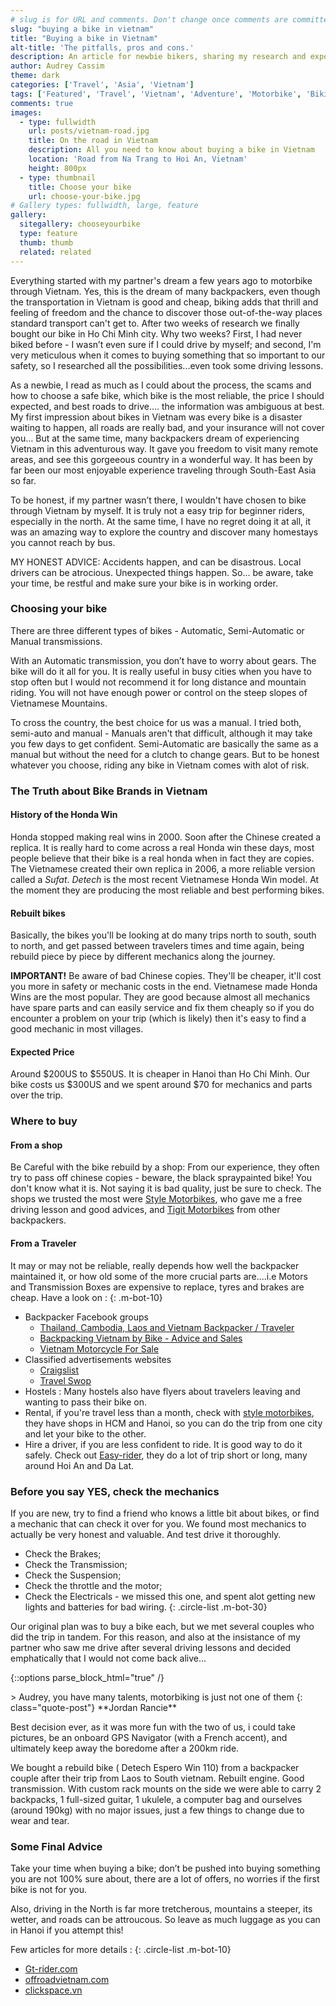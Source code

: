```yaml
---
# slug is for URL and comments. Don't change once comments are committed
slug: "buying a bike in vietnam"
title: "Buying a bike in Vietnam"
alt-title: 'The pitfalls, pros and cons.'
description: An article for newbie bikers, sharing my research and experience about all the benefits and pitfalls of buying a bike and biking around Vietnam.
author: Audrey Cassim
theme: dark
categories: ['Travel', 'Asia', 'Vietnam']
tags: ['Featured', 'Travel', 'Vietnam', 'Adventure', 'Motorbike', 'Biking Tours', 'Honda Win']
comments: true
images:
  - type: fullwidth
    url: posts/vietnam-road.jpg
    title: On the road in Vietnam
    description: All you need to know about buying a bike in Vietnam
    location: 'Road from Na Trang to Hoi An, Vietnam'
    height: 800px
  - type: thumbnail
    title: Choose your bike
    url: choose-your-bike.jpg
# Gallery types: fullwidth, large, feature
gallery:
  sitegallery: chooseyourbike
  type: feature
  thumb: thumb
  related: related
---
```

Everything started with my partner's dream a few years ago to motorbike through Vietnam. Yes, this is the dream of many backpackers, even though the transportation in Vietnam is good and cheap, biking adds that thrill and feeling of freedom and the chance to discover those out-of-the-way places standard transport can't get to. After two weeks of research we finally bought our bike in Ho Chi Minh city. Why two weeks? First, I had never biked before - I wasn’t even sure if I could drive by myself; and second, I'm very meticulous when it comes to buying something that so important to our safety, so I researched all the possibilities...even took some driving lessons.

As a newbie, I read as much as I could about the process, the scams and how to choose a safe bike, which bike is the most reliable, the price I should expected, and best roads to drive…. the information was ambiguous at best. My first impression about bikes in Vietnam was every bike is a disaster waiting to happen, all roads are really bad, and your insurance will not cover you… But at the same time, many backpackers dream of experiencing Vietnam in this adventurous way. It gave you freedom to visit many remote areas, and see this gorgeeous country in a wonderful way. It has been by far been our most enjoyable experience traveling through South-East Asia so far.

To be honest, if my partner wasn’t there, I wouldn't have chosen to bike through Vietnam by myself. It is truly not a easy trip for beginner riders, especially in the north. At the same time, I have no regret doing it at all, it was an amazing way to explore the country and discover many homestays you cannot reach by bus.

MY HONEST ADVICE: Accidents happen, and can be disastrous. Local drivers can be atrocious. Unexpected things happen. So... be aware, take your time, be restful and make sure your bike is in working order.

### Choosing your bike

There are three different types of bikes - Automatic, Semi-Automatic or Manual transmissions.

With an Automatic transmission, you don’t have to worry about gears. The bike will do it all for you. It is really useful in busy cities when you have to stop often but I would not recommend it for long distance and mountain riding. You will not have enough power or control on the steep slopes of Vietnamese Mountains.

To cross the country, the best choice for us was a manual. I tried both, semi-auto and manual - Manuals aren't that difficult, although it may take you few days to get confident. Semi-Automatic are basically the same as a manual but without the need for a clutch to change gears. But to be honest whatever you choose, riding any bike in Vietnam comes with alot of risk.   

### The Truth about Bike Brands in Vietnam

#### History of the Honda Win

Honda stopped making real wins in 2000. Soon after the Chinese created a replica. It is really hard to come across a real Honda win these days, most people believe that their bike is a real honda when in fact they are copies. The Vietnamese created their own replica in 2006, a more reliable version called a *Sufat*. *Detech* is the most recent Vietnamese Honda Win model. At the moment they are producing the most reliable and best performing bikes.

#### Rebuilt bikes
Basically, the bikes you'll be looking at do many trips north to south, south to north, and get passed between travelers times and time again, being rebuild piece by piece by different mechanics along the journey.

**IMPORTANT!** Be aware of bad Chinese copies. They'll be cheaper, it'll cost you more in safety or mechanic costs in the end. Vietnamese made Honda Wins are the most popular. They are good because almost all mechanics have spare parts and can easily service and fix them cheaply so if you do encounter a problem on your trip (which is likely) then it's easy to find a good mechanic in most villages.

#### Expected Price

Around $200US to $550US. It is cheaper in Hanoi than Ho Chi Minh.
Our bike costs us $300US and we spent around $70 for mechanics and parts over the trip.

### Where to buy

#### From a shop

Be Careful with the bike rebuild by a shop: From our experience, they often try to pass off chinese copies - beware, the black spraypainted bike! You don't know what it is. Not saying it is bad quality, just be sure to check. The shops we trusted the most were [Style Motorbikes](http://www.stylemotorbikes.com/), who gave me a free driving lesson and good advices, and [Tigit Motorbikes](https://www.tigitmotorbikes.com/) from other backpackers.


#### From a Traveler

It may or may not be reliable, really depends how well the backpacker maintained it, or how old some of the more crucial parts are....i.e Motors and Transmission Boxes are expensive to replace, tyres and brakes are cheap.
Have a look on :
{: .m-bot-10}
 * Backpacker Facebook groups
    * [Thailand, Cambodia, Laos and Vietnam Backpacker / Traveler](https://www.facebook.com/groups/ThailandCambodiaLaosVietnamBackpacker/)
    * [Backpacking Vietnam by Bike - Advice and Sales](https://www.facebook.com/groups/1191868584175430/)
    * [Vietnam Motorcycle For Sale](https://www.facebook.com/groups/350783411791258/)
 * Classified advertisements websites
    * [Craigslist](https://vietnam.craigslist.org/search/mca?lang=en&cc=us)  
    * [Travel Swop](http://www.travelswop.com/vietnam/ho-chi-minh-city/)
 * Hostels : Many hostels also have flyers about travelers leaving and wanting to pass their bike on.
 * Rental, if you're travel less than a month, check with [style motorbikes](http://www.stylemotorbikes.com/), they have shops in HCM and Hanoi, so you can do the trip from one city and let your bike to the other.
 * Hire a driver, if you are less confident to ride. It is good way to do it safely. Check out [Easy-rider](http://www.easy-riders.net/), they do a lot of trip short or long, many around Hoi An and Da Lat.

### Before you say YES, check the mechanics

If you are new, try to find a friend who knows a little bit about bikes, or find a mechanic that can check it over for you. We found most mechanics to actually be very honest and valuable. And test drive it thoroughly.
 * Check the Brakes;
 * Check the Transmission;
 * Check the Suspension;
 * Check the throttle and the motor;
 * Check the Electricals - we missed this one, and spent alot getting new lights and batteries for bad wiring.
{: .circle-list .m-bot-30}

Our original plan was to buy a bike each, but we met several couples who did the trip in tandem. For this reason, and also at the insistance of my partner who saw me drive after several driving lessons and decided emphatically that I would not come back alive...

{::options parse_block_html="true" /}
<div class="blog-post">
>
Audrey, you have many talents, motorbiking is just not one of them
{: class="quote-post"}
**Jordan Rancie**
</div>

Best decision ever, as it was more fun with the two of us, i could take pictures, be an onboard GPS Navigator (with a French accent), and ultimately keep away the boredome after a 200km ride.

We bought a rebuild bike ( Detech Espero Win 110)  from a backpacker couple after their trip from Laos to South vietnam. Rebuilt engine. Good transmission. With custom rack mounts on the side we were able to carry 2 backpacks, 1 full-sized guitar, 1 ukulele, a computer bag and ourselves (around 190kg) with no major issues, just a few things to change due to wear and tear.

### Some Final Advice

Take your time when buying a bike; don’t be pushed into buying something you are not 100% sure about, there are a lot of offers, no worries if the first bike is not for you.

Also, driving in the North is far more tretcherous, mountains a steeper, its wetter, and roads can be attroucous. So leave as much luggage as you can in Hanoi if you attempt this!

Few articles for more details :
{: .circle-list .m-bot-10}
 * [Gt-rider.com](https://www.gt-rider.com/se-asia-motorcycling/threads/the-truth-about-buying-and-selling-chinese-honda-wins-in-vietnam.11059/)
 * [offroadvietnam.com](https://offroadvietnam.com/motorcycle-rentals/road-bikes/chinese-copy-of-the-honda-win-thingyou-should-know")
 * [clickspace.vn](http://clickspace.vn/what-kind-of-motorbike-to-buy-in-hanoi-part-1/)
